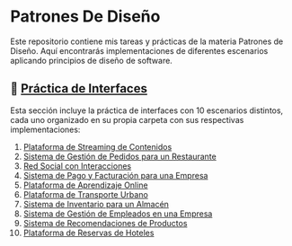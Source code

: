 # Patrones De Diseño
Este repositorio contiene mis tareas y prácticas de la materia Patrones de Diseño. Aquí encontrarás implementaciones de diferentes escenarios aplicando principios de diseño de software.
## 📌 [Práctica de Interfaces](src/practicaInterfaces)  
Esta sección incluye la práctica de interfaces con 10 escenarios distintos, cada uno organizado en su propia carpeta con sus respectivas implementaciones:  

1. [Plataforma de Streaming de Contenidos](streamingInterface)
2. [Sistema de Gestión de Pedidos para un Restaurante](pedidosRestauranteInterface)
3. [Red Social con Interacciones](redSocialInterface)
4. [Sistema de Pago y Facturación para una Empresa](pagoFacturacioInInterface)
5. [Plataforma de Aprendizaje Online](apredizajeOnlineInterface)
6. [Plataforma de Transporte Urbano](transporteUrbanoInterface)
7. [Sistema de Inventario para un Almacén](inventarioAlmacenInterface)
8. [Sistema de Gestión de Empleados en una Empresa](gestionEmpleadosInterface)
9. [Sistema de Recomendaciones de Productos](recomendacionesInterface)
10. [Plataforma de Reservas de Hoteles](reservasHotelesInterface)
